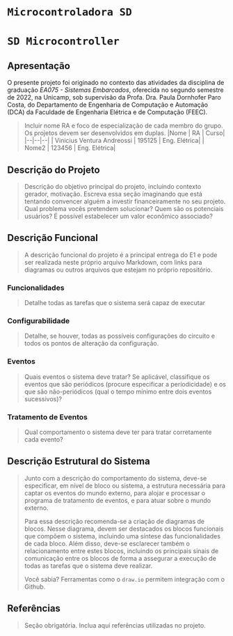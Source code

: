 # `Microcontroladora SD`
# `SD Microcontroller`

## Apresentação

O presente projeto foi originado no contexto das atividades da disciplina de graduação *EA075 - Sistemas Embarcados*, 
oferecida no segundo semestre de 2022, na Unicamp, sob supervisão da Profa. Dra. Paula Dornhofer Paro Costa, do Departamento de Engenharia de Computação e Automação (DCA) da Faculdade de Engenharia Elétrica e de Computação (FEEC).

> Incluir nome RA e foco de especialização de cada membro do grupo. Os projetos devem ser desenvolvidos em duplas.
> |Nome  | RA | Curso|
> |--|--|--|
> | Vinicius Ventura Andreossi  | 195125  | Eng. Elétrica|
> | Nome2  | 123456  | Eng. Elétrica|


## Descrição do Projeto
> Descrição do objetivo principal do projeto, incluindo contexto gerador, motivação.
> Escreva essa seção imaginando que está tentando convencer alguém a investir financeiramente no seu projeto.
> Qual problema vocês pretendem solucionar?
> Quem são os potenciais usuários?
> É possível estabelecer um valor econômico associado?


## Descrição Funcional
> A descrição funcional do projeto é a principal entrega do E1 e pode ser realizada neste próprio arquivo Markdown,
> com links para diagramas ou outros arquivos que estejam no próprio repositório.

### Funcionalidades
> Detalhe todas as tarefas que o sistema será capaz de executar

### Configurabilidade
> Detalhe, se houver, todas as possíveis configurações do circuito e todos os pontos de alteração da configuração.

### Eventos
> Quais eventos o sistema deve tratar?
> Se aplicável, classifique os eventos que são periódicos (procure especificar a periodicidade) e os que são não-periódicos
> (qual o tempo mínimo entre dois eventos sucessivos)?

### Tratamento de Eventos
> Qual comportamento o sistema deve ter para tratar corretamente cada evento?

## Descrição Estrutural do Sistema
> Junto com a descrição do comportamento do sistema, deve-se especificar, em nível de bloco ou sistema, a estrutura necessária 
> para captar os eventos do mundo externo, para alojar e processar o programa de tratamento de eventos, e para atuar sobre o mundo externo.
>
> Para essa descrição recomenda-se a criação de diagramas de blocos.
> Nesse diagrama, devem ser destacados os blocos funcionais que compõem o sistema, incluindo uma síntese das funcionalidades de cada bloco.
> Além disso, deve-se esclarecer também o relacionamento entre estes blocos, incluindo os principais sinais de comunicação entre
> os blocos de forma a assegurar a execução de todas as tarefas que o sistema deve realizar.
> 
> Você sabia? Ferramentas como o `draw.io` permitem integração com o Github.
> 

## Referências
> Seção obrigatória. Inclua aqui referências utilizadas no projeto.
